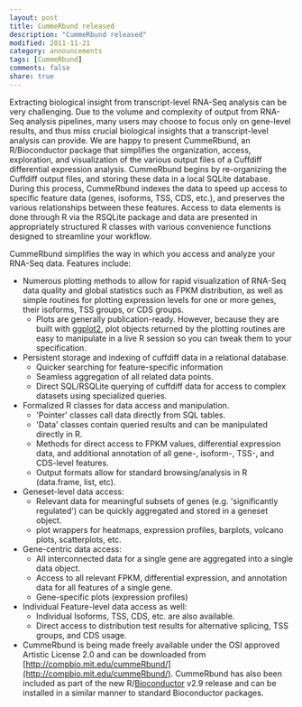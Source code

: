 ```yaml
---
layout: post
title: CummeRbund released
description: "CummeRbund released"
modified: 2011-11-21
category: announcements
tags: [CummeRbund]
comments: false
share: true
---
```

Extracting biological insight from transcript-level RNA-Seq analysis can be very challenging. Due to the volume and complexity of output from RNA-Seq analysis pipelines, many users may choose to focus only on gene-level results, and thus miss crucial biological insights that a transcript-level analysis can provide. We are happy to present CummeRbund, an R/Bioconductor package that simplifies the organization, access, exploration, and visualization of the various output files of a Cuffdiff differential expression analysis. CummeRbund begins by re-organizing the Cuffdiff output files, and storing these data in a local SQLite database. During this process, CummeRbund indexes the data to speed up access to specific feature data (genes, isoforms, TSS, CDS, etc.), and preserves the various relationships between these features. Access to data elements is done through R via the RSQLite package and data are presented in appropriately structured R classes with various convenience functions designed to streamline your workflow.

CummeRbund simplifies the way in which you access and analyze your RNA-Seq data. Features include:

- Numerous plotting methods to allow for rapid visualization of RNA-Seq data quality and global statistics such as FPKM distribution, as well as simple routines for plotting expression levels for one or more genes, their isoforms, TSS groups, or CDS groups.
	- Plots are generally publication-ready. However, because they are built with [ggplot2](http://had.co.nz/ggplot2/), plot objects returned by the plotting routines are easy to manipulate in a live R session so you can tweak them to your specification.
- Persistent storage and indexing of cuffdiff data in a relational database.
	- Quicker searching for feature-specific information
	- Seamless aggregation of all related data points.
	- Direct SQL/RSQLite querying of cuffdiff data for access to complex datasets using specialized queries.
- Formalized R classes for data access and manipulation.
	- 'Pointer' classes call data directly from SQL tables.
	- 'Data' classes contain queried results and can be manipulated directly in R.
	- Methods for direct access to FPKM values, differential expression data, and additional annotation of all gene-, isoform-, TSS-, and CDS-level features.
	- Output formats allow for standard browsing/analysis in R (data.frame, list, etc).
- Geneset-level data access:
	- Relevant data for meaningful subsets of genes (e.g. 'significantly regulated') can be quickly aggregated and stored in a geneset object.
	- plot wrappers for heatmaps, expression profiles, barplots, volcano plots, scatterplots, etc.
- Gene-centric data access:
	- All interconnected data for a single gene are aggregated into a single data object.
	- Access to all relevant FPKM, differential expression, and annotation data for all features of a single gene.
	- Gene-specific plots (expression profiles)
- Individual Feature-level data access as well:
	- Individual Isoforms, TSS, CDS, etc. are also available.
	- Direct access to distribution test results for alternative splicing, TSS groups, and CDS usage.
- CummeRbund is being made freely available under the OSI approved Artistic License 2.0 and can be downloaded from [http://compbio.mit.edu/cummeRbund/](http://compbio.mit.edu/cummeRbund/). CummeRbund has also been included as part of the new R/[Bioconductor](http://www.bioconductor.org/) v2.9 release and can be installed in a similar manner to standard Bioconductor packages.


